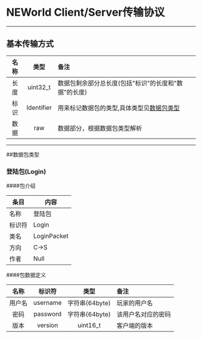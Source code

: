 # NEWorld Client/Server传输协议
***
## 基本传输方式
| 名称    | 类型       |备注                                |
|:-------:|:----------:|:-----------------------------------|
| 长度    | uint32_t   |数据包剩余部分总长度(包括"标识"的长度和"数据"的长度)|
| 标识    | Identifier |用来标记数据包的类型,具体类型见[数据包类型](#user-content-数据包类型)|
| 数据    | raw        |数据部分，根据数据包类型解析|
***
##数据包类型

### 登陆包(Login)
####包介绍

| 条目    | 内容        |
|---------|-------------|
| 名称    | 登陆包      |
| 标识符  | Login       |
| 类名    | LoginPacket |
| 方向    | C->S        |
| 作者    | Null        |


####包数据定义

| 名称    | 标识符  | 类型       |备注                       |
|:-------:|:-------:|:----------:|:--------------------------|
|用户名   |username|字符串(64byte)|玩家的用户名              |
|密码     |password|字符串(64byte)|该用户名对应的密码        |
|版本     |version |uint16_t      |客户端的版本              |
